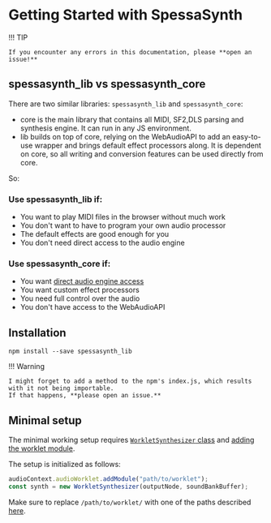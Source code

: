 # Getting Started with SpessaSynth
!!! TIP

    If you encounter any errors in this documentation, please **open an issue!**

## spessasynth_lib vs spessasynth_core
There are two similar libraries: `spessasynth_lib` and `spessasynth_core`:

- core is the main library that contains all MIDI, SF2,DLS parsing and synthesis engine. It can run in any JS environment.
- lib builds on top of core,
relying on the WebAudioAPI to add an easy-to-use wrapper and brings default effect processors along.
It is dependent on core, so all writing and conversion features can be used directly from core.

So:

### Use spessasynth_lib if:
- You want to play MIDI files in the browser without much work
- You don't want to have to program your own audio processor
- The default effects are good enough for you
- You don't need direct access to the audio engine

### Use spessasynth_core if:
- You want [direct audio engine access](main-thread-rendering.md)
- You want custom effect processors
- You need full control over the audio
- You don't have access to the WebAudioAPI


## Installation
```shell
npm install --save spessasynth_lib
```

!!! Warning

    I might forget to add a method to the npm's index.js, which results with it not being importable.
    If that happens, **please open an issue.**

## Minimal setup
The minimal working setup requires [`WorkletSynthesizer` class](../synthesizer/index.md) and [adding the worklet module](../synthesizer/importing-the-worklet.md).

The setup is initialized as follows:
```js
audioContext.audioWorklet.addModule("path/to/worklet");
const synth = new WorkletSynthesizer(outputNode, soundBankBuffer);
```
Make sure to replace `/path/to/worklet/` with one of the paths described [here](../synthesizer/importing-the-worklet.md).
